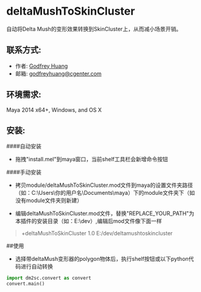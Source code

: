 # deltaMushToSkinCluster

自动将Delta Mush的变形效果转换到SkinCluster上，从而减小场景开销。

## 联系方式:
* 作者: [Godfrey Huang](http://www.cgenter.com)
* 邮箱: <godfreyhuang@cgenter.com>

## 环境需求: 
Maya 2014 x64+, Windows, and OS X

## 安装:
####自动安装

* 拖拽"install.mel"到maya窗口，当前shelf工具栏会新增命令按钮

####手动安装

* 拷贝module/deltaMushToSkinCluster.mod文件到maya的设置文件夹路径（如：C:\Users\你的用户名\Documents\maya）下的module文件夹下（如没有module文件夹则新建）

* 编辑deltaMushToSkinCluster.mod文件，替换"REPLACE_YOUR_PATH"为本插件的安装目录（如：E:\dev）,编辑后mod文件像下面一样
> +deltaMushToSkinCluster 1.0 E:/dev/deltamushtoskincluster

##使用
* 选择带deltaMush变形器的polygon物体后，执行shelf按钮或以下python代码进行自动转换
```python
import dm2sc.convert as convert
convert.main()
```